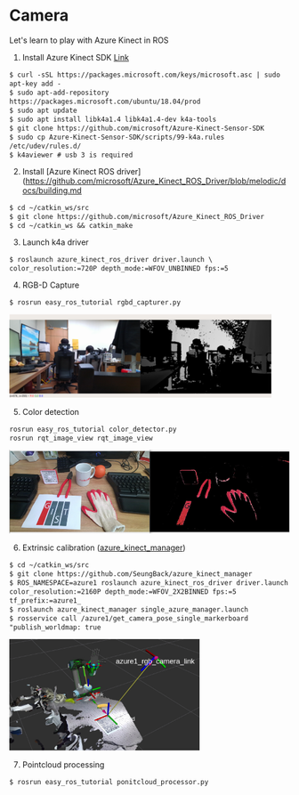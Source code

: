 # Camera

Let's learn to play with Azure Kinect in ROS

1. Install Azure Kinect SDK [Link](https://github.com/microsoft/Azure-Kinect-Sensor-SDK/blob/develop/docs/usage.md#Installation)
```
$ curl -sSL https://packages.microsoft.com/keys/microsoft.asc | sudo apt-key add -
$ sudo apt-add-repository https://packages.microsoft.com/ubuntu/18.04/prod
$ sudo apt update
$ sudo apt install libk4a1.4 libk4a1.4-dev k4a-tools 
$ git clone https://github.com/microsoft/Azure-Kinect-Sensor-SDK
$ sudo cp Azure-Kinect-Sensor-SDK/scripts/99-k4a.rules /etc/udev/rules.d/
$ k4aviewer # usb 3 is required
```
2. Install [Azure Kinect ROS driver](https://github.com/microsoft/Azure_Kinect_ROS_Driver/blob/melodic/docs/building.md
```
$ cd ~/catkin_ws/src
$ git clone https://github.com/microsoft/Azure_Kinect_ROS_Driver
$ cd ~/catkin_ws && catkin_make
```
3. Launch k4a driver
```
$ roslaunch azure_kinect_ros_driver driver.launch \
color_resolution:=720P depth_mode:=WFOV_UNBINNED fps:=5
```

4. RGB-D Capture

```
$ rosrun easy_ros_tutorial rgbd_capturer.py
```
<img src="../../imgs/rgbd_capture.png" height="150">


5. Color detection 
```
rosrun easy_ros_tutorial color_detector.py 
rosrun rqt_image_view rqt_image_view

```
<img src="../../imgs/color_detection.png" height="150">


6. Extrinsic calibration ([azure_kinect_manager](https://github.com/SeungBack/azure_kinect_manager))
```
$ cd ~/catkin_ws/src
$ git clone https://github.com/SeungBack/azure_kinect_manager
$ ROS_NAMESPACE=azure1 roslaunch azure_kinect_ros_driver driver.launch color_resolution:=2160P depth_mode:=WFOV_2X2BINNED fps:=5 tf_prefix:=azure1_
$ roslaunch azure_kinect_manager single_azure_manager.launch 
$ rosservice call /azure1/get_camera_pose_single_markerboard "publish_worldmap: true
```
<img src="../../imgs/extrinsic_calibration.png" height="200">

7. Pointcloud processing

```
$ rosrun easy_ros_tutorial ponitcloud_processor.py 
```
